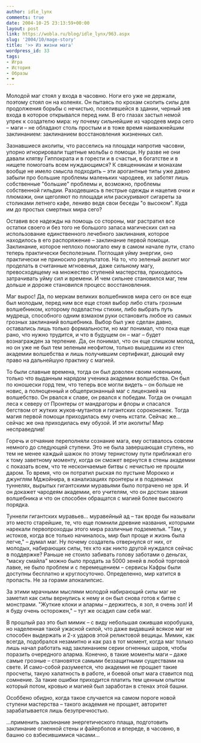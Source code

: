 ```yaml
---
author: idle_lynx
comments: true
date: 2004-10-25 23:13:59+00:00
layout: post
link: https://wobla.ru/blog/idle_lynx/963.aspx
slug: '2004/10/mage-story'
title: '>> Из жизни мага'
wordpress_id: 33
tags:
- Игра
- История
- Образы
- ❤️
---
```


Молодой маг стоял у входа в часовню. Ноги его уже не держали, поэтому стоял он на коленях. Он пытаясь по крохам скопить силы для продолжения борьбы с нечистью, поселившейся в здании, черный зев входа в которое открывался перед ним. В его глазах застыл немой упрек к создателю мира: ну почему сильнейшие из чародеев мира сего – маги – не обладают столь простым и в тоже время наиважнейшим заклинанием: заклинанием восстановления жизненных сил.

Зазнавшиеся аколиты, что расселись на площади напротив часовни, упорно игнорировали тщетные мольбы о помощи. Ну разве не они давали клятву Гиппократа и в горести и в счастьи, в богатстве и в нищете помогоать всем нуждающимся? К священникам и монахам вообще не имело смысла подходить – эти арогантные типы уже давно забыли про большие проблемы маленьких чародеев, их заботят лишь собственные "большие" проблемы и, возможно, проблемы собственной гильдии. Разодевшись в пестрые одежды и нацепив очки и плюмажи, они щеголяют по площади или раскуривают сигареты за столиками летнего кафе, лениво ведя свои беседы "о высоком". Куда им до простых смертных мира сего?

Оставив все надежды на помощь со стороны, маг растратил все остатки своего и без того не большого запаса магических сил на использование единственного лечебного заклинания, которое находилось в его распоряжение – заклинание первой помощи. Заклинание, которое неплохо помогало ему в самом начале пути, стало теперь практически бесполезным. Поглощая уйму энергии, оно практически не приносило результатов. На то, что зеленый аколит мог проделать в считанные мгновенья, даже сильному магу, превосходящему на множество ступеней мастерства, приходилось затрачивать уйму сил и времени. И чем сильнее становился маг, тем дольше и дороже становился процесс восстановления.

Маг вырос! Да, по меркам великих волшебников мира сего он все еще был молодым, перед ним все еще стоял выбор либо стать грозным волшебником, которому подвластны стихии, либо выбрать путь мудреца, способного одним взмахом руки остановить любое из самых грозных заклинаний волшебника. Выбор был уже сделан давно, оставались лишь только формальности, но маг понимал, что пока еще рано, что нужно трудится, и что в будущем он – маг – будет вознагражден за терпение. Да, он понимал, что он еще слишком молод, но он уже не был тем зеленым неофитом, только вышедшим из стен академии волшебства и лишь получившим сертификат, дающий ему право на дальнейшую практику с магией.

То были славные времена, тогда он был доволен своим новеньким, только что выданным нарядом ученика академии волшебства. Он был по юношески горд тем, что теперь все могли видеть – он больше не новис, а полноценный и общепризнанный маг с лицензией на волшебство. Он рвался к славе, он рвался к победам. Тогда он очищал леса к северу от Пронтеры от мандрагоры и флоры и спасался бегством от жутких жуков-мутантов и гигантских сороконожек. Тогда магия первой помощи приходилась ему очень кстати. Сейчас же... сейчас же она приходилась ему обузой. И эти аколиты! Мир несправедлив!

Горечь и отчаяние переполняли сознание мага, ему оставалось совсем немного до следующей ступени. Это не была завершающая ступень, но тем не менее каждый шажок по этому тернистому пути приближал его к тому заветному моменту, когда он сможет вернутся в стены академии с показать всем, что те нескончаемые битвы с нечистью не прошли даром. То время, что он потратил рыская по пустыне Морокко и джунглям Мджойнира, в канализациях пронтеры и в подземных туннелях, вырытых гигантскими муравьями было потрачено не зря. И он докажет чародеям академии, его учителям, что он достоин звания волшебника и что он способен обращатся с магией более высокого порядка.

Туннели гигантских муравьев... муравейный ад – так вроде бы называли это место старейшие, те, что еще помнили древние названия, которыми нарекали первопроходцы этого мира различные подземелья. "Там, у истоков, когда все только начиналось, мир был проще и жизнь была легче," – думал маг. Ну почему создатель отвернулся от них, от молодых, набирающих силы, тех кто как никто другой нуждался сейчас в поддержке? Раньше не стоило забивать голову заботами о деньгах, "маску смайла" можно было продать за 5000 зеней в любой торговой лавке, не было проблем и с перемещением – сервисы Кафры были доступны бесплатно и круглосуточно. Определенно, мир катится в пропасть. Не за горами апокалипсис.

За этими мрачными мыслями молодой набирающий силы маг не заметил как силы вернулись к нему и он был снова готов к битве с монстрами. "Жуткие клоки и алармы – держитесь, я зол, я очень зол! И я буду очень осторожен," – тут же осадил сам себя маг.

В прошлый раз это был мимик – с виду небольшая ожившая коробушка, но наделенная такой ужасной силой, что даже видавший всякое маг не способен выдержать и 2-х ударов этой реликтовой вещицы. Мимик, как всегда, подобрался незамитно и как раз в тот момент, когда маг только лишь начал работать над заклинанием серии огненных шаров, чтобы поразить очередного аларма. Конечно, в такие моменты маги – даже самые грозные – становятся самыми беззащитными существами на свете. И само-собой разумеется, что академия не прощает такие просчеты, такую халатность в работе, и боевой опыт мага ставится под сомнение. За такие ошибки приходится платить тем ценным опытом который потом, кровью и магией был заработан в стенах этой башни.

Особбено обидно, когда такое случается на самом пороге новой ступени мастерства – такого академия не прощает, авторитет зарабатывается лишь безупречностью.

...применить заклинание энергетического плаща, подготовить заклинание огненной стены и файерболов и впереде, в часовню, в башню со взбесившимися часами...
